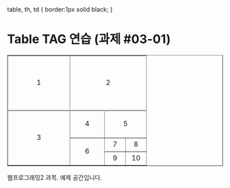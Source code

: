 <html>
  <head>
    <title>Table TAG 연습</title>
    table, th, td {
      border:1px solid black;
    }
    <h1>Table TAG 연습 (과제 #03-01)</h1>
  </head>
  <body>
    <section>
      <article>
        <table border="1" width="256"">
          <tr height="128">
            <td colspan="4" rowspan="4" align="center" width="128">1</td>
            <td colspan="4" rowspan="4" align="center" width="128">2</td>
          </tr>
          <tr/> <tr/> <tr/>
          <tr>
            <td colspan="4" rowspan="4" align="center" width="128" height="128">3</td>
            <td colspan="2" rowspan="2" align="center" width="64" height="64">4</td>
            <td colspan="2" rowspan="2" align="center" width="64" height="64">5</td>
          </tr>
          <tr/>
          <tr>
            <td colspan="2" rowspan="2" align="center" width="64" height="64">6</td>
            <td align="center" width="32" height="32">7</td>
            <td align="center" width="32" height="32">8</td>
          </tr>
          <tr>
            <td align="center" width="32" height="32">9</td>
            <td align="center" width="32" height="32">10</td>
          </tr>
        </table>
      </article>
      <footer>
       웹프로그래밍2 과목. 예제 공간입니다.
      </footer>
    </section>
  </body>
</html>

